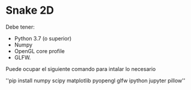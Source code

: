 # Snake 2D

Debe tener:
- Python 3.7 (o superior) 
- Numpy 
- OpenGL core profile 
- GLFW.

Puede ocupar el siguiente comando para intalar lo necesario
 
 ''pip install numpy scipy matplotlib pyopengl glfw ipython jupyter pillow''
